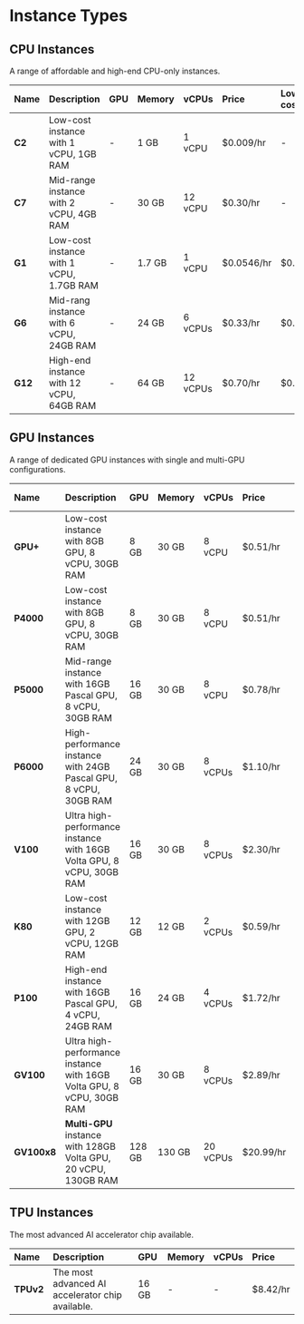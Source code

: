 # Instance Types

## CPU Instances

A range of affordable and high-end CPU-only instances.

| Name | Description | GPU | Memory | vCPUs | Price | Low-cost |
| :--- | :--- | :--- | :--- | :--- | :--- | :--- |
| **C2** | Low-cost instance with 1 vCPU, 1GB RAM | - | 1 GB | 1 vCPU | $0.009/hr | - |
| **C7** | Mid-range instance with 2 vCPU, 4GB RAM | - | 30 GB | 12 vCPU | $0.30/hr | - |
| **G1** | Low-cost instance with 1 vCPU, 1.7GB RAM | - | 1.7 GB | 1 vCPU | $0.0546/hr | $0.0418 |
| **G6** | Mid-rang instance with 6 vCPU, 24GB RAM | - | 24 GB | 6 vCPUs | $0.33/hr | $0.12 |
| **G12** | High-end instance with 12 vCPU, 64GB RAM | - | 64 GB | 12 vCPUs | $0.70/hr | $0.23 |

## GPU Instances

A range of dedicated GPU instances with single and multi-GPU configurations.

| Name | Description | GPU | Memory | vCPUs | Price | Low-cost |
| :--- | :--- | :--- | :--- | :--- | :--- | :--- |
| **GPU+** | Low-cost instance with 8GB GPU, 8 vCPU, 30GB RAM | 8 GB | 30 GB | 8 vCPU | $0.51/hr | - |
| **P4000** | Low-cost instance with 8GB GPU, 8 vCPU, 30GB RAM | 8 GB | 30 GB | 8 vCPU | $0.51/hr | - |
| **P5000** | Mid-range instance with 16GB Pascal GPU, 8 vCPU, 30GB RAM | 16 GB | 30 GB | 8 vCPU | $0.78/hr | - |
| **P6000** | High-performance instance with 24GB Pascal GPU, 8 vCPU, 30GB RAM | 24 GB | 30 GB | 8 vCPUs | $1.10/hr | - |
| **V100** | Ultra high-performance instance with 16GB Volta GPU, 8 vCPU, 30GB RAM | 16 GB | 30 GB | 8 vCPUs | $2.30/hr | - |
| **K80** | Low-cost instance with 12GB GPU, 2 vCPU, 12GB RAM | 12 GB | 12 GB | 2 vCPUs | $0.59/hr | $0.25/hr |
| **P100** | High-end instance with 16GB Pascal GPU, 4 vCPU, 24GB RAM | 16 GB | 24 GB | 4 vCPUs | $1.72/hr | $0.59/hr |
| **GV100** | Ultra high-performance instance with 16GB Volta GPU, 8 vCPU, 30GB RAM | 16 GB | 30 GB | 8 vCPUs | $2.89/hr | $1.15/hr |
| **GV100x8** | **Multi-GPU** instance with 128GB Volta GPU, 20 vCPU, 130GB RAM | 128 GB | 130 GB | 20 vCPUs | $20.99/hr | $8.43/hr |

## TPU Instances

The most advanced AI accelerator chip available.

| Name | Description | GPU | Memory | vCPUs | Price |
| :--- | :--- | :--- | :--- | :--- | :--- |
| **TPUv2** | The most advanced AI accelerator chip available. | 16 GB | - | - | $8.42/hr |

